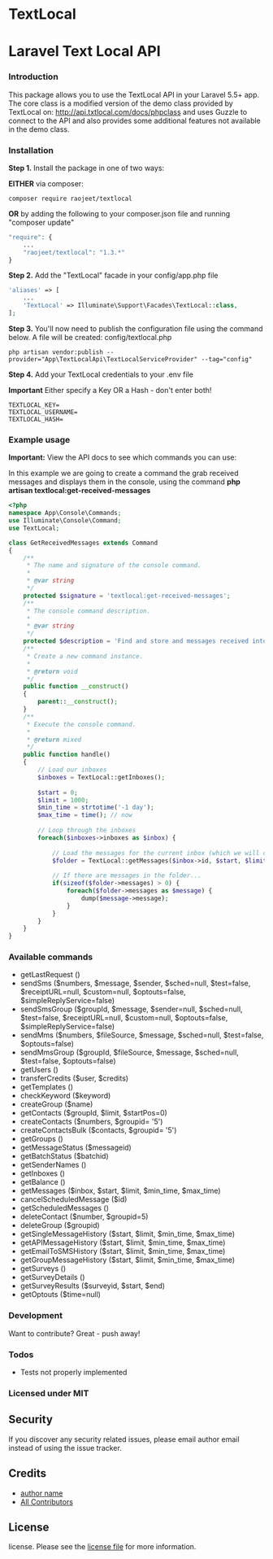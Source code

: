 # TextLocal

# Laravel Text Local API
### Introduction
This package allows you to use the TextLocal API in your Laravel 5.5+ app. The core class is a modified version of the demo class provided by TextLocal on: http://api.txtlocal.com/docs/phpclass and uses Guzzle to connect to the API and also provides some additional features not available in the demo class.

### Installation
**Step 1.** Install the package in one of two ways:

**EITHER** via composer:
```shell
composer require raojeet/textlocal
```
**OR** by adding the following to your composer.json file and running "composer update"
```php
"require": {
    ...
    "raojeet/textlocal": "1.3.*"
}
```
**Step 2.** Add the "TextLocal" facade in your config/app.php file
```php
'aliases' => [
    ...
    'TextLocal' => Illuminate\Support\Facades\TextLocal::class,
];
```
**Step 3.** You'll now need to publish the configuration file using the command below. A file will be created: config/textlocal.php
```shell
php artisan vendor:publish --provider="App\TextLocalApi\TextLocalServiceProvider" --tag="config"
```
**Step 4.** Add your TextLocal credentials to your .env file

**Important** Either specify a Key OR a Hash - don't enter both!
```
TEXTLOCAL_KEY=
TEXTLOCAL_USERNAME=
TEXTLOCAL_HASH=
```

### Example usage
**Important:** View the API docs to see which commands you can use: 

In this example we are going to create a command the grab received messages and displays them in the console, using the command
**php artisan textlocal:get-received-messages**
```php
<?php
namespace App\Console\Commands;
use Illuminate\Console\Command;
use TextLocal;

class GetReceivedMessages extends Command
{
    /**
     * The name and signature of the console command.
     *
     * @var string
     */
    protected $signature = 'textlocal:get-received-messages';
    /**
     * The console command description.
     *
     * @var string
     */
    protected $description = 'Find and store and messages received into Text Local';
    /**
     * Create a new command instance.
     *
     * @return void
     */
    public function __construct()
    {
        parent::__construct();
    }
    /**
     * Execute the console command.
     *
     * @return mixed
     */
    public function handle()
    {
        // Load our inboxes
        $inboxes = TextLocal::getInboxes();
        
        $start = 0;
        $limit = 1000;
        $min_time = strtotime('-1 day');
        $max_time = time(); // now
        
        // Loop through the inboxes
        foreach($inboxes->inboxes as $inbox) {
            
            // Load the messages for the current inbox (which we will call a folder)
            $folder = TextLocal::getMessages($inbox->id, $start, $limit, $min_time,$max_time);
            
            // If there are messages in the folder...
            if(sizeof($folder->messages) > 0) {
                foreach($folder->messages as $message) {
                    dump($message->message);
                }
            }
        }
    }
}
```

### Available commands

 * getLastRequest ()
* sendSms ($numbers, $message, $sender, $sched=null, $test=false, $receiptURL=null, $custom=null, $optouts=false, $simpleReplyService=false)
* sendSmsGroup ($groupId, $message, $sender=null, $sched=null, $test=false, $receiptURL=null, $custom=null, $optouts=false, $simpleReplyService=false)
* sendMms ($numbers, $fileSource, $message, $sched=null, $test=false, $optouts=false)
* sendMmsGroup ($groupId, $fileSource, $message, $sched=null, $test=false, $optouts=false)
* getUsers ()
* transferCredits ($user, $credits)
* getTemplates ()
* checkKeyword ($keyword)
* createGroup ($name)
* getContacts ($groupId, $limit, $startPos=0)
* createContacts ($numbers, $groupid= '5')
* createContactsBulk ($contacts, $groupid= '5')
* getGroups ()
* getMessageStatus ($messageid)
* getBatchStatus ($batchid)
* getSenderNames ()
* getInboxes ()
* getBalance ()
* getMessages ($inbox, $start, $limit, $min_time, $max_time)
* cancelScheduledMessage ($id)
* getScheduledMessages ()
* deleteContact ($number, $groupid=5)
* deleteGroup ($groupid)
* getSingleMessageHistory ($start, $limit, $min_time, $max_time)
* getAPIMessageHistory ($start, $limit, $min_time, $max_time)
* getEmailToSMSHistory ($start, $limit, $min_time, $max_time)
* getGroupMessageHistory ($start, $limit, $min_time, $max_time)
* getSurveys ()
* getSurveyDetails ()
* getSurveyResults ($surveyid, $start, $end)
* getOptouts ($time=null)


### Development

Want to contribute? Great - push away!

### Todos

 - Tests not properly implemented
 
### Licensed under MIT

## Security

If you discover any security related issues, please email author email instead of using the issue tracker.

## Credits

- [author name][link-author]
- [All Contributors][link-contributors]

## License

license. Please see the [license file](license.md) for more information.

[ico-version]: https://img.shields.io/packagist/v/raojeet/textlocal.svg?style=flat-square
[ico-downloads]: https://img.shields.io/packagist/dt/raojeet/textlocal.svg?style=flat-square
[ico-travis]: https://img.shields.io/travis/raojeet/textlocal/master.svg?style=flat-square
[ico-styleci]: https://styleci.io/repos/12345678/shield

[link-packagist]: https://packagist.org/packages/raojeet/textlocal
[link-downloads]: https://packagist.org/packages/raojeet/textlocal
[link-travis]: https://travis-ci.org/raojeet/textlocal
[link-styleci]: https://styleci.io/repos/12345678
[link-author]: https://github.com/raojeet
[link-contributors]: ../../contributors]